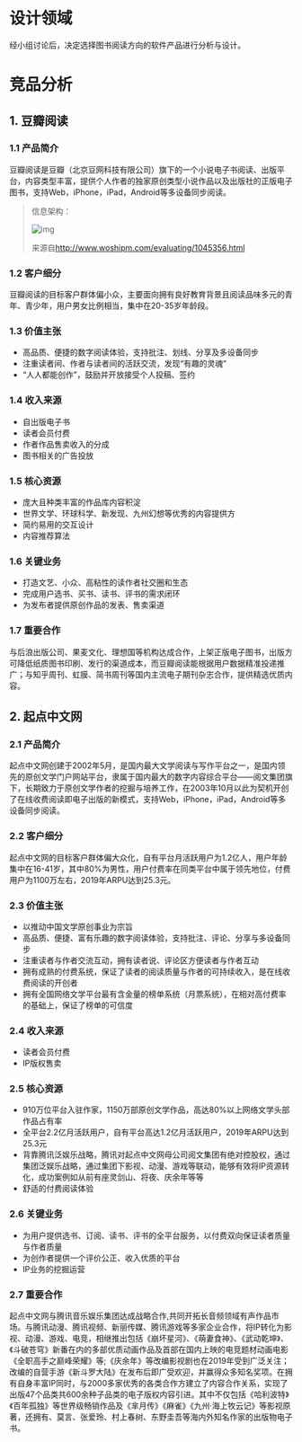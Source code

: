 # 设计领域

经小组讨论后，决定选择图书阅读方向的软件产品进行分析与设计。

# 竞品分析

## 1. 豆瓣阅读

### 1.1 产品简介

豆瓣阅读是豆瓣（北京豆网科技有限公司）旗下的一个小说电子书阅读、出版平台，内容类型丰富，提供个人作者的独家原创类型小说作品以及出版社的正版电子图书，支持Web，iPhone，iPad，Android等多设备同步阅读。

> 信息架构：
>
> ![img](https://s1.ax1x.com/2020/09/19/wIUjw8.png)
>
> 来源自<http://www.woshipm.com/evaluating/1045356.html>

### 1.2 客户细分

豆瓣阅读的目标客户群体偏小众，主要面向拥有良好教育背景且阅读品味多元的青年、青少年，用户男女比例相当，集中在20-35岁年龄段。

### 1.3 价值主张

- 高品质、便捷的数字阅读体验，支持批注、划线、分享及多设备同步
- 注重读者间、作者与读者间的活跃交流，发现“有趣的灵魂”
- “人人都能创作”，鼓励并开放接受个人投稿、签约

### 1.4 收入来源

- 自出版电子书
- 读者会员付费
- 作者作品售卖收入的分成
- 图书相关的广告投放

### 1.5 核心资源

- 庞大且种类丰富的作品库内容积淀
- 世界文学、环球科学、新发现、九州幻想等优秀的内容提供方
- 简约易用的交互设计
- 内容推荐算法

### 1.6 关键业务

- 打造文艺、小众、高粘性的读作者社交圈和生态
- 完成用户选书、买书、读书、评书的需求闭环
- 为发布者提供原创作品的发表、售卖渠道

### 1.7 重要合作

与后浪出版公司、果麦文化、理想国等机构达成合作，上架正版电子图书，出版方可降低纸质图书印刷、发行的渠道成本，而豆瓣阅读能根据用户数据精准投递推广；与知乎周刊、虹膜、简书周刊等国内主流电子期刊杂志合作，提供精选优质内容。

## 2. 起点中文网

### 2.1 产品简介

起点中文网创建于2002年5月，是国内最大文学阅读与写作平台之一，是国内领先的原创文学门户网站平台，隶属于国内最大的数字内容综合平台——阅文集团旗下，长期致力于原创文学作者的挖掘与培养工作，在2003年10月以此为契机开创了在线收费阅读即电子出版的新模式，支持Web，iPhone，iPad，Android等多设备同步阅读。

### 2.2 客户细分

起点中文网的目标客户群体偏大众化，自有平台月活跃用户为1.2亿人，用户年龄集中在16-41岁，其中80%为男性，用户付费率在同类平台中属于领先地位，付费用户为1100万左右，2019年ARPU达到25.3元。

### 2.3 价值主张

- 以推动中国文学原创事业为宗旨
- 高品质、便捷、富有乐趣的数字阅读体验，支持批注、评论、分享与多设备同步
- 注重读者与作者交流互动，拥有读者说、评论区方便读者与作者互动
- 拥有成熟的付费系统，保证了读者的阅读质量与作者的可持续收入，是在线收费阅读的开创者
- 拥有全国网络文学平台最有含金量的榜单系统（月票系统），在相对高付费率的基础上，保证了榜单的可信度

### 2.4 收入来源

- 读者会员付费
- IP版权售卖

### 2.5 核心资源

- 910万位平台入驻作家，1150万部原创文学作品，高达80%以上网络文学头部作品占有率
- 全平台2.2亿月活跃用户，自有平台高达1.2亿月活跃用户，2019年ARPU达到25.3元
- 背靠腾讯泛娱乐战略，腾讯对起点中文网母公司阅文集团有绝对控股权，通过集团泛娱乐战略，通过集团下影视、动漫、游戏等联动，能够有效将IP资源转化，成功案例如从前有座灵剑山、将夜、庆余年等等
- 舒适的付费阅读体验

### 2.6 关键业务

- 为用户提供选书、订阅、读书、评书的全平台服务，以付费双向保证读者质量与作者质量
- 为创作者提供一个评价公正、收入优质的平台
- IP业务的挖掘运营

### 2.7 重要合作

起点中文网与腾讯音乐娱乐集团达成战略合作,共同开拓长音频领域有声作品市场。与腾讯动漫、腾讯视频、新丽传媒、腾讯游戏等多家企业合作，将IP转化为影视、动漫、游戏、电竞，相继推出包括《崩坏星河》、《萌妻食神》、《武动乾坤》、《斗破苍穹》新番在内的多部优质动画作品及首部在国内上映的电竞题材动画电影《全职高手之巅峰荣耀》等;《庆余年》等改编影视剧也在2019年受到广泛关注；改编的自营手游《新斗罗大陆》在发布后即广受欢迎，并赢得众多知名奖项。在拥有自身丰富IP同时，与2000多家优秀的各类合作方建立了内容合作关系，实现了出版47个品类共600余种子品类的电子版权内容引进。其中不仅包括《哈利波特》《百年孤独》等世界级畅销作品及《芈月传》《麻雀》《九州·海上牧云记》等影视原著，还拥有、莫言、张爱玲、村上春树、东野圭吾等海内外知名作家的出版物电子书。